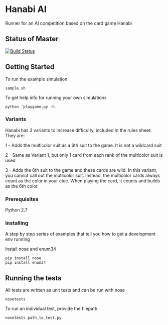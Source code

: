 # Hanabi AI

Runner for an AI competition based on the card game Hanabi

## Status of Master

[![Build Status](https://travis-ci.com/akaps/hanabi_ai.svg?branch=master)](https://travis-ci.com/akaps/hanabi_ai)

## Getting Started

To run the example simulation
```
sample.sh
```
To get help info for running your own simulations
```
python 'playgame.py -h
```

### Variants

Hanabi has 3 variants to increase difficulty, included in the rules sheet. They are:

1 - Adds the multicolor suit as a 6th suit to the game. It is not a wildcard suit

2 - Same as Variant 1, but only 1 card from each rank of the multicolor suit is used

3 - Adds the 6th suit to the game and these cards are wild. In this variant, you cannot call out the mutlicolor suit. Instead, the multicolor cards always count as the color in your clue. When playing the card, it counts and builds as the 6th color

### Prerequisites

Python 2.7

### Installing

A step by step series of examples that tell you how to get a development env running

Install nose and enum34

```
pip install nose
pip install enum34
```

## Running the tests

All tests are written as unit tests and can be run with nose

```
nosetests
```

To run an individual test, provide the filepath
```
nosetests path_to_test.py
```
